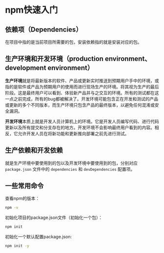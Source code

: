 # npm快速入门

## 依赖项（Dependencies）

在项目中指的是当前项目所需要的包，安装依赖指的就是安装对应的包。

## 生产环境和开发环境（production environment、development environment）

**生产环境**就是将最新版本的软件、产品或更新实时推送到预期用户手中的环境，或指的是软件或产品为预期用户的使用而进行现场生产的环境。将其视为生产的最后阶段。这是最终用户可以看到、体验新产品并与之交互的环境。所有的测试都在这一点之前完成，所有的bug都被解决了。开发环境可能包含正在开发和测试的产品或更新的多个不同版本，而生产环境只包含产品的最终版本，以避免任何混淆或安全漏洞。

**开发环境**本质上就是开发人员计算机上的环境。它是开发人员编写代码、进行代码更新以及所有提交和分支存在的地方。开发环境不会影响最终用户看到的内容。相反，它允许开发人员在将新功能和更新推向部署之前先进行测试。

## 生产依赖和开发依赖

就是生产环境中要使用到的包以及开发环境中要使用到的包，分别对应 `package.json` 文件中的 `dependencies` 和 `devDependencies` 配置项。

## 一些常用命令

查看npm的版本：

```bash
npm -v
```

初始化项目的package.json文件（初始化一个包）：

```bash
npm init
```

初始化一个默认配置package.json:

```bash
npm init -y
```
